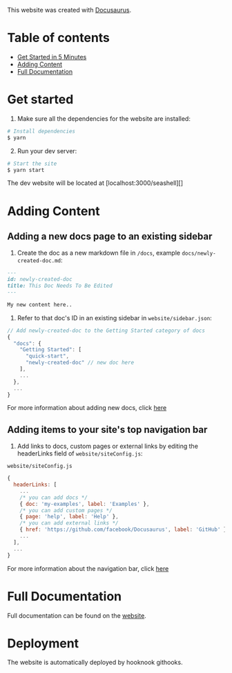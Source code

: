 This website was created with [Docusaurus](https://docusaurus.io/).

# Table of contents

* [Get Started in 5 Minutes](#get-started-in-5-minutes)
* [Adding Content](#adding-content)
* [Full Documentation](#full-documentation)

# Get started

1. Make sure all the dependencies for the website are installed:

```sh
# Install dependencies
$ yarn
```
2. Run your dev server:

```sh
# Start the site
$ yarn start
```

The dev website will be located at [localhost:3000/seashell][]

# Adding Content

## Adding a new docs page to an existing sidebar

1. Create the doc as a new markdown file in `/docs`, example `docs/newly-created-doc.md`:

```md
---
id: newly-created-doc
title: This Doc Needs To Be Edited
---

My new content here..
```

1. Refer to that doc's ID in an existing sidebar in `website/sidebar.json`:

```javascript
// Add newly-created-doc to the Getting Started category of docs
{
  "docs": {
    "Getting Started": [
      "quick-start",
      "newly-created-doc" // new doc here
    ],
    ...
  },
  ...
}
```

For more information about adding new docs, click [here](https://docusaurus.io/docs/en/navigation)

## Adding items to your site's top navigation bar

1. Add links to docs, custom pages or external links by editing the headerLinks field of `website/siteConfig.js`:

`website/siteConfig.js`
```javascript
{
  headerLinks: [
    ...
    /* you can add docs */
    { doc: 'my-examples', label: 'Examples' },
    /* you can add custom pages */
    { page: 'help', label: 'Help' },
    /* you can add external links */
    { href: 'https://github.com/facebook/Docusaurus', label: 'GitHub' },
    ...
  ],
  ...
}
```

For more information about the navigation bar, click [here](https://docusaurus.io/docs/en/navigation)

# Full Documentation

Full documentation can be found on the [website](https://docusaurus.io/).

# Deployment

The website is automatically deployed by hooknook githooks.
